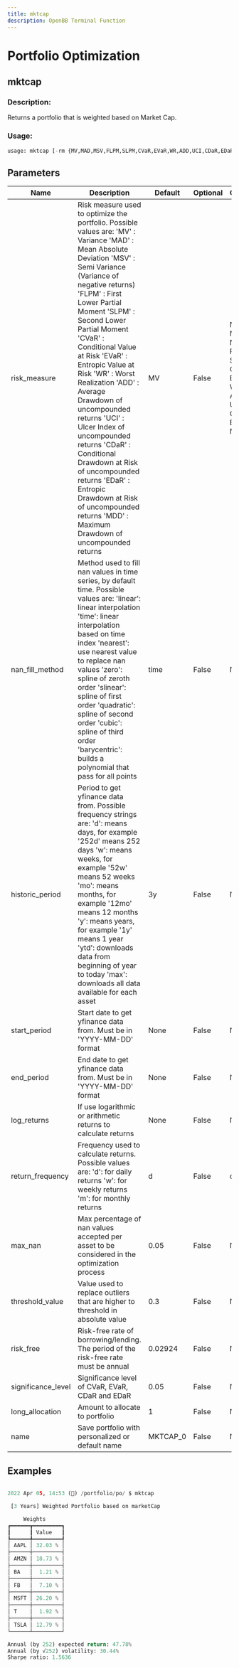 ```yaml
---
title: mktcap
description: OpenBB Terminal Function
---
```


# Portfolio Optimization

## mktcap

### Description: 

Returns a portfolio that is weighted based on Market Cap.

### Usage: 
```python
usage: mktcap [-rm {MV,MAD,MSV,FLPM,SLPM,CVaR,EVaR,WR,ADD,UCI,CDaR,EDaR,MDD}] [-mt NAN_FILL_METHOD] [-p HISTORIC_PERIOD] [-s START_PERIOD] [-e END_PERIOD] [-lr] [--freq {d,w,m}] [-mn MAX_NAN] [-th THRESHOLD_VALUE] [-r RISK_FREE] [-a SIGNIFICANCE_LEVEL] [-v LONG_ALLOCATION] [--name NAME]
```

## Parameters

| Name | Description | Default | Optional | Choices |
| ---- | ----------- | ------- | -------- | ------- |
| risk_measure | Risk measure used to optimize the portfolio. Possible values are: 'MV' : Variance 'MAD' : Mean Absolute Deviation 'MSV' : Semi Variance (Variance of negative returns) 'FLPM' : First Lower Partial Moment 'SLPM' : Second Lower Partial Moment 'CVaR' : Conditional Value at Risk 'EVaR' : Entropic Value at Risk 'WR' : Worst Realization 'ADD' : Average Drawdown of uncompounded returns 'UCI' : Ulcer Index of uncompounded returns 'CDaR' : Conditional Drawdown at Risk of uncompounded returns 'EDaR' : Entropic Drawdown at Risk of uncompounded returns 'MDD' : Maximum Drawdown of uncompounded returns | MV | False | MV, MAD, MSV, FLPM, SLPM, CVaR, EVaR, WR, ADD, UCI, CDaR, EDaR, MDD |
| nan_fill_method | Method used to fill nan values in time series, by default time. Possible values are: 'linear': linear interpolation 'time': linear interpolation based on time index 'nearest': use nearest value to replace nan values 'zero': spline of zeroth order 'slinear': spline of first order 'quadratic': spline of second order 'cubic': spline of third order 'barycentric': builds a polynomial that pass for all points | time | False | None |
| historic_period | Period to get yfinance data from. Possible frequency strings are: 'd': means days, for example '252d' means 252 days 'w': means weeks, for example '52w' means 52 weeks 'mo': means months, for example '12mo' means 12 months 'y': means years, for example '1y' means 1 year 'ytd': downloads data from beginning of year to today 'max': downloads all data available for each asset | 3y | False | None |
| start_period | Start date to get yfinance data from. Must be in 'YYYY-MM-DD' format | None | False | None |
| end_period | End date to get yfinance data from. Must be in 'YYYY-MM-DD' format | None | False | None |
| log_returns | If use logarithmic or arithmetic returns to calculate returns | None | False | None |
| return_frequency | Frequency used to calculate returns. Possible values are: 'd': for daily returns 'w': for weekly returns 'm': for monthly returns | d | False | d, w, m |
| max_nan | Max percentage of nan values accepted per asset to be considered in the optimization process | 0.05 | False | None |
| threshold_value | Value used to replace outliers that are higher to threshold in absolute value | 0.3 | False | None |
| risk_free | Risk-free rate of borrowing/lending. The period of the risk-free rate must be annual | 0.02924 | False | None |
| significance_level | Significance level of CVaR, EVaR, CDaR and EDaR | 0.05 | False | None |
| long_allocation | Amount to allocate to portfolio | 1 | False | None |
| name | Save portfolio with personalized or default name | MKTCAP_0 | False | None |


## Examples

```python

2022 Apr 05, 14:53 (🦋) /portfolio/po/ $ mktcap

 [3 Years] Weighted Portfolio based on marketCap

     Weights
┏━━━━━━┳━━━━━━━━━┓
┃      ┃ Value   ┃
┡━━━━━━╇━━━━━━━━━┩
│ AAPL │ 32.03 % │
├──────┼─────────┤
│ AMZN │ 18.73 % │
├──────┼─────────┤
│ BA   │  1.21 % │
├──────┼─────────┤
│ FB   │  7.10 % │
├──────┼─────────┤
│ MSFT │ 26.20 % │
├──────┼─────────┤
│ T    │  1.92 % │
├──────┼─────────┤
│ TSLA │ 12.79 % │
└──────┴─────────┘

Annual (by 252) expected return: 47.78%
Annual (by √252) volatility: 30.44%
Sharpe ratio: 1.5636

```

